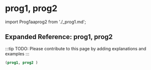 # prog1, prog2

import Prog1aaprog2 from './_prog1.md';

<Prog1aaprog2 />

## Expanded Reference: prog1, prog2

:::tip
TODO: Please contribute to this page by adding explanations and examples
:::

```lisp
(prog1, prog2 )
```

